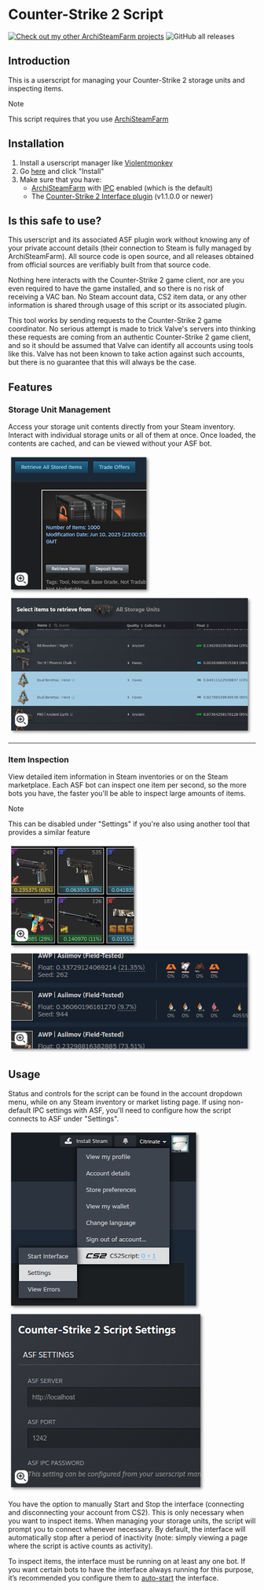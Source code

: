 # Counter-Strike 2 Script

[![Check out my other ArchiSteamFarm projects](https://img.shields.io/badge/Check%20out%20my%20other%20ArchiSteamFarm%20projects-blue?logo=github)](https://github.com/stars/Citrinate/lists/archisteamfarm-plugins)  ![GitHub all releases](https://img.shields.io/github/downloads/Citrinate/CS2Script/total?logo=github&label=Downloads)

## Introduction

This is a userscript for managing your Counter-Strike 2 storage units and inspecting items.

> [!NOTE]
> This script requires that you use [ArchiSteamFarm](https://github.com/JustArchiNET/ArchiSteamFarm)

## Installation

1. Install a userscript manager like [Violentmonkey](https://violentmonkey.github.io/)
2. Go [here](https://github.com/Citrinate/CS2Script/releases/latest/download/code.user.js) and click "Install"
3. Make sure that you have:
    - [ArchiSteamFarm](https://github.com/JustArchiNET/ArchiSteamFarm) with [IPC](https://github.com/JustArchiNET/ArchiSteamFarm/wiki/IPC) enabled (which is the default)
    - The [Counter-Strike 2 Interface plugin](https://github.com/Citrinate/CS2Interface) (v1.1.0.0 or newer)

## Is this safe to use?

This userscript and its associated ASF plugin work without knowing any of your private account details (their connection to Steam is fully managed by ArchiSteamFarm). All source code is open source, and all releases obtained from official sources are verifiably built from that source code.

Nothing here interacts with the Counter-Strike 2 game client, nor are you even required to have the game installed, and so there is no risk of receiving a VAC ban. No Steam account data, CS2 item data, or any other information is shared through usage of this script or its associated plugin.

This tool works by sending requests to the Counter-Strike 2 game coordinator. No serious attempt is made to trick Valve's servers into thinking these requests are coming from an authentic Counter-Strike 2 game client, and so it should be assumed that Valve can identify all accounts using tools like this. Valve has not been known to take action against such accounts, but there is no guarantee that this will always be the case.

## Features

### Storage Unit Management

Access your storage unit contents directly from your Steam inventory. Interact with individual storage units or all of them at once. Once loaded, the contents are cached, and can be viewed without your ASF bot.

[![Storage Unit Selection](/screenshots/thumbnails/casket_select.png)](/screenshots/casket_select.png) [![Storage Unit Interface](/screenshots/thumbnails/casket_interface.png)](/screenshots/casket_interface.png)

---

### Item Inspection

View detailed item information in Steam inventories or on the Steam marketplace. Each ASF bot can inspect one item per second, so the more bots you have, the faster you'll be able to inspect large amounts of items.

> [!NOTE]
> This can be disabled under "Settings" if you're also using another tool that provides a similar feature

[![Inventory Items](/screenshots/thumbnails/inventory_items.png)](/screenshots/inventory_items.png) [![Market Items](/screenshots/thumbnails/market_items.png)](/screenshots/market_items.png)

## Usage

Status and controls for the script can be found in the account dropdown menu, while on any Steam inventory or market listing page.  If using non-default IPC settings with ASF, you'll need to configure how the script connects to ASF under "Settings".

[![Menu](/screenshots/thumbnails/script_menu.png)](/screenshots/script_menu.png) [![Settings](/screenshots/thumbnails/script_settings.png)](/screenshots/script_settings.png)

You have the option to manually Start and Stop the interface (connecting and disconnecting your account from CS2).  This is only necessary when you want to inspect items.  When managing your storage units, the script will prompt you to connect whenever necessary.  By default, the interface will automatically stop after a period of inactivity (note: simply viewing a page where the script is active counts as activity).

To inspect items, the interface must be running on at least any one bot. If you want certain bots to have the interface always running for this purpose, it’s recommended you configure them to [auto-start](https://github.com/Citrinate/CS2Interface#autostartcs2interface) the interface.
